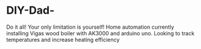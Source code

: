 # DIY-Dad-
Do it all! Your only limitation is yourself!
Home automation currently installing Vigas wood boiler with AK3000 and arduino uno. Looking to track temperatures and increase heating efficiency 
